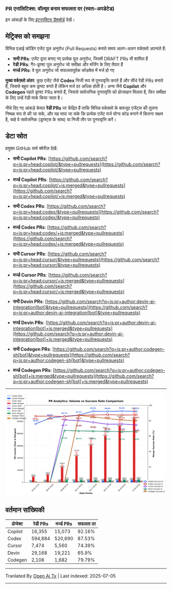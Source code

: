 ### PR एनालिटिक्स: वॉल्यूम बनाम सफलता दर (स्वतः-अपडेटेड)

इन आंकड़ों के लिए [इंटरएक्टिव डैशबोर्ड](https://prarena.ai) देखें।

## मेट्रिक्स को समझना

विभिन्न एआई कोडिंग एजेंट पुल अनुरोध (Pull Requests) बनाते समय अलग-अलग वर्कफ़्लो अपनाते हैं:

- **सभी PRs**: एजेंट द्वारा बनाए गए प्रत्येक पुल अनुरोध, जिसमें DRAFT PRs भी शामिल हैं
- **रेडी PRs**: गैर-ड्राफ्ट पुल अनुरोध जो समीक्षा और मर्जिंग के लिए तैयार हैं
- **मर्ज्ड PRs**: वे पुल अनुरोध जो सफलतापूर्वक कोडबेस में मर्ज हो गए

**मुख्य वर्कफ़्लो अंतर**: कुछ एजेंट जैसे **Codex** निजी रूप से पुनरावृत्ति करते हैं और सीधे रेडी PRs बनाते हैं, जिससे बहुत कम ड्राफ्ट बनते हैं लेकिन मर्ज दर अधिक होती है। अन्य जैसे **Copilot** और **Codegen** पहले ड्राफ्ट PRs बनाते हैं, जिससे सार्वजनिक पुनरावृत्ति को प्रोत्साहन मिलता है, फिर समीक्षा के लिए उन्हें रेडी मार्क किया जाता है।

नीचे दिए गए आंकड़े केवल **रेडी PRs** पर केंद्रित हैं ताकि विभिन्न वर्कफ़्लो के बावजूद एजेंट्स की तुलना निष्पक्ष रूप से की जा सके, और यह मापा जा सके कि प्रत्येक एजेंट मर्ज योग्य कोड बनाने में कितना सक्षम है, चाहे वे सार्वजनिक (ड्राफ्ट्स के साथ) या निजी तौर पर पुनरावृत्ति करें।

## डेटा स्रोत

प्रयुक्त GitHub सर्च क्वेरीज़ देखें:



- **सभी Copilot PRs**: [https://github.com/search?q=is:pr+head:copilot/&type=pullrequests](https://github.com/search?q=is:pr+head:copilot/&type=pullrequests)
- **मर्ज्ड Copilot PRs**: [https://github.com/search?q=is:pr+head:copilot/+is:merged&type=pullrequests](https://github.com/search?q=is:pr+head:copilot/+is:merged&type=pullrequests)
  

- **सभी Codex PRs**: [https://github.com/search?q=is:pr+head:codex/&type=pullrequests](https://github.com/search?q=is:pr+head:codex/&type=pullrequests)
- **मर्ज्ड Codex PRs**: [https://github.com/search?q=is:pr+head:codex/+is:merged&type=pullrequests](https://github.com/search?q=is:pr+head:codex/+is:merged&type=pullrequests)
  

- **सभी Cursor PRs**: [https://github.com/search?q=is:pr+head:cursor/&type=pullrequests](https://github.com/search?q=is:pr+head:cursor/&type=pullrequests)
- **मर्ज्ड Cursor PRs**: [https://github.com/search?q=is:pr+head:cursor/+is:merged&type=pullrequests](https://github.com/search?q=is:pr+head:cursor/+is:merged&type=pullrequests)
  

- **सभी Devin PRs**: [https://github.com/search?q=is:pr+author:devin-ai-integration[bot]&type=pullrequests](https://github.com/search?q=is:pr+author:devin-ai-integration[bot]&type=pullrequests)
- **मर्ज्ड Devin PRs**: [https://github.com/search?q=is:pr+author:devin-ai-integration[bot]+is:merged&type=pullrequests](https://github.com/search?q=is:pr+author:devin-ai-integration[bot]+is:merged&type=pullrequests)
  

- **सभी Codegen PRs**: [https://github.com/search?q=is:pr+author:codegen-sh[bot]&type=pullrequests](https://github.com/search?q=is:pr+author:codegen-sh[bot]&type=pullrequests)
- **मर्ज्ड Codegen PRs**: [https://github.com/search?q=is:pr+author:codegen-sh[bot]+is:merged&type=pullrequests](https://github.com/search?q=is:pr+author:codegen-sh[bot]+is:merged&type=pullrequests)
  

---

![chart](https://raw.githubusercontent.com/aavetis/PRarena/main/docs/chart.png)

## वर्तमान सांख्यिकी

| प्रोजेक्ट | रेडी PRs | मर्ज्ड PRs | सफलता दर |
| --------- | -------- | ---------- | --------- |
| Copilot | 16,355 | 15,073 | 92.16% |
| Codex | 594,884 | 520,690 | 87.53% |
| Cursor | 7,474 | 5,560 | 74.39% |
| Devin | 29,168 | 19,221 | 65.9% |
| Codegen | 2,108 | 1,682 | 79.79% |


---


Tranlated By [Open Ai Tx](https://github.com/OpenAiTx/OpenAiTx) | Last indexed: 2025-07-05


---